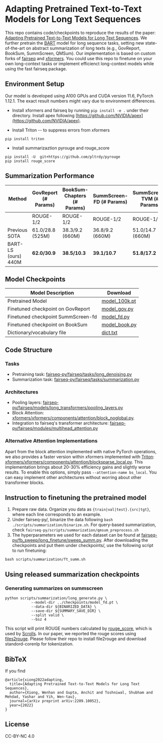 # Adapting Pretrained Text-to-Text Models for Long Text Sequences

This repo contains code/checkpoints to reproduce the results of the paper: [Adapting Pretrained Text-to-Text Models for Long Text Sequences](https://arxiv.org/abs/2209.10052). We further pretrain the [BART](https://arxiv.org/abs/1910.13461) model for long sequence tasks, setting new state-of-the-art on abstract summarization of long texts (e.g., GovReport, BookSum, SummScreen, QMSum). Our implementation is based on custom forks of [fairseq](https://github.com/facebookresearch/fairseq) and [xformers](https://github.com/facebookresearch/xformers). You could use this repo to finetune on your own long-context tasks or implement efficienct long-context models while using the fast fairseq package.

## Environment Setup
Our model is developed using A100 GPUs and CUDA version 11.6, PyTorch 1.12.1. The exact result numbers might vary due to environment differences. 

* Install xformers and fairseq by running `pip install -e .` under their directory. Install apex following [https://github.com/NVIDIA/apex](https://github.com/NVIDIA/apex).

* Install Triton -- to suppress errors from xformers
```
pip install triton
```

* Install summarizaztion pyrouge and rouge_score
```
pip install -U  git+https://github.com/pltrdy/pyrouge
pip install rouge_score
```

## Summarization Performance

| Method      | GovReport (# Params) | BookSum-Chapters (# Params) | SummScreen-FD (# Params) | SummScreen-TVM (# Params)
------------------------------------| ----- | ----- | ----- | ----
|              | ROUGE-1/2 | ROUGE-1/2 | ROUGE-1/2 | ROUGE-1/2
Previous SOTA  | 61.0/28.8 (525M) | 38.3/9.2 (660M) | 36.8/9.2 (660M) | 51.0/14.7 (660M)
BART-LS (ours) 440M | **62.0/30.9** | **38.5/10.3** | **39.1/10.7** | **51.8/17.2**
 
## Model Checkpoints

Model Description                           | Download
--------------------------------------| ---
Pretrained Model   | [model_100k.pt](https://dl.fbaipublicfiles.com/lsbart/model_100k.pt)
Finetuned checkpoint on GovReport  | [model_gov.py](https://dl.fbaipublicfiles.com/lsbart/model_gov.pt)
Finetuned checkpoint SummScreen-fd | [model_fd.py](https://dl.fbaipublicfiles.com/lsbart/model_fd.pt)
Finetuned checkpoint on BookSum    | [model_book.py](https://dl.fbaipublicfiles.com/lsbart/model_book.pt)
Dictionary/vocabulary file    | [dict.txt](https://dl.fbaipublicfiles.com/lsbart/dict.txt)


## Code Structure

### Tasks
* Pretraining task: [fairseq-py/fairseq/tasks/long_denoising.py](https://github.com/facebookresearch/bart_ls/blob/main/fairseq-py/fairseq/tasks/long_denoising.py)
* Summarization task: [fairseq-py/fairseq/tasks/summarization.py](https://github.com/facebookresearch/bart_ls/blob/main/fairseq-py/fairseq/tasks/summarization.py)

### Architectures
* Pooling layers: [fairseq-py/fairseq/models/long_transformers/pooling_layers.py](https://github.com/facebookresearch/bart_ls/blob/main/fairseq-py/fairseq/models/long_transformers/pooling_layer.py)
* Block Attention: [xformers/xformers/components/attention/block_noglobal.py](https://github.com/facebookresearch/bart_ls/blob/main/xformers/xformers/components/attention/block_noglobal.py).
* Integration to fairseq's transformer architecture: [fairseq-py/fairseq/modules/multihead_attention.py](https://github.com/facebookresearch/bart_ls/blob/main/fairseq-py/fairseq/modules/multihead_attention.py#L181)

### Alternative Attention Implementations
Apart from the block attention implemented with native PyTorch operations, we also provides a faster version within xformers implemented with [Triton](https://github.com/openai/triton): [xformers/xformers/components/attention/blocksparse_local.py](https://github.com/facebookresearch/bart_ls/blob/main/xformers/xformers/components/attention/blocksparse_local.py). This implementation brings about 20-30% efficiency gains and slightly worse results. To enable this options, simply pass `--attention-name bs_local`. You can easy implement other architectures without worring about other transformer blocks.


## Instruction to finetuning the pretrained model

1. Prepare raw data. Organize you data as `{train|val|test}.{src|tgt}`, where each line corresponds to an example. 
2. Under fairseq-py/, binarize the data following `bash ./scripts/summarization/binarize.sh`. For query-based summarization, check `fairseq-py/scripts/summarization/qmsum_preprocess.sh`
3. The hyperparameters we used for each dataset can be found at [fairseq-py/fb_sweep/long_finetune/sweep_summ.py](https://github.com/facebookresearch/bart_ls/blob/main/fairseq-py/fb_sweep/long_finetune/sweep_summ.py). After downloading the checkpoints and put them under checkpoints/, use the following script to run finetuning:

```
bash scripts/summarization/ft_summ.sh
```

## 

## Using released summarization checkpoints

### Generating summarizes on summscreen
```
python scripts/summarization/long_generate.py \
            --model-dir ../checkpoints/model_fd.pt \
            --data-dir ${BINARIZED_DATA} \
            --save-dir ${SUMMARY_SAVE_DIR} \
            --split valid \
            --bsz 4

```
This script will print ROUGE numbers calculated by [rouge_score](https://pypi.org/project/rouge-score/), which is used by [Scrolls](https://www.scrolls-benchmark.com/leaderboard). In our paper, we reported the rouge scores using [files2rouge](https://github.com/pltrdy/files2rouge). Please follow their repo to install file2rouge and download standord-corenlp for tokenization.


## BibTeX
If you find 
```
@article{xiong2022adapting,
  title={Adapting Pretrained Text-to-Text Models for Long Text Sequences},
  author={Xiong, Wenhan and Gupta, Anchit and Toshniwal, Shubham and Mehdad, Yashar and Yih, Wen-tau},
  journal={arXiv preprint arXiv:2209.10052},
  year={2022}
}
```

## License
CC-BY-NC 4.0